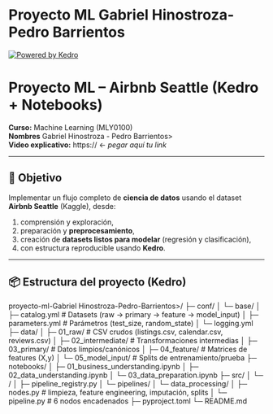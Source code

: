 # Proyecto ML Gabriel Hinostroza-Pedro Barrientos

[![Powered by Kedro](https://img.shields.io/badge/powered_by-kedro-ffc900?logo=kedro)](https://kedro.org)
 # Proyecto ML – Airbnb Seattle (Kedro + Notebooks)

**Curso:** Machine Learning (MLY0100)  
**Nombres** Gabriel Hinostroza - Pedro Barrientos>  
**Video explicativo:** https://<link-a-tu-video>  ← *pegar aquí tu link*

---

## 🎯 Objetivo
Implementar un flujo completo de **ciencia de datos** usando el dataset **Airbnb Seattle** (Kaggle), desde:
1) comprensión y exploración,
2) preparación y **preprocesamiento**,
3) creación de **datasets listos para modelar** (regresión y clasificación),
4) con estructura reproducible usando **Kedro**.

---

## 📦 Estructura del proyecto (Kedro)
proyecto-ml-Gabriel Hinostroza-Pedro-Barrientos>/
├─ conf/
│ └─ base/
│ ├─ catalog.yml # Datasets (raw → primary → feature → model_input)
│ ├─ parameters.yml # Parámetros (test_size, random_state)
│ └─ logging.yml
├─ data/
│ ├─ 01_raw/ # CSV crudos (listings.csv, calendar.csv, reviews.csv)
│ ├─ 02_intermediate/ # Transformaciones intermedias
│ ├─ 03_primary/ # Datos limpios/canónicos
│ ├─ 04_feature/ # Matrices de features (X,y)
│ └─ 05_model_input/ # Splits de entrenamiento/prueba
├─ notebooks/
│ ├─ 01_business_understanding.ipynb
│ ├─ 02_data_understanding.ipynb
│ └─ 03_data_preparation.ipynb
├─ src/
│ └─ <paquete>/
│ ├─ pipeline_registry.py
│ └─ pipelines/
│ └─ data_processing/
│ ├─ nodes.py # limpieza, feature engineering, imputación, splits
│ └─ pipeline.py # 6 nodos encadenados
├─ pyproject.toml
└─ README.md

